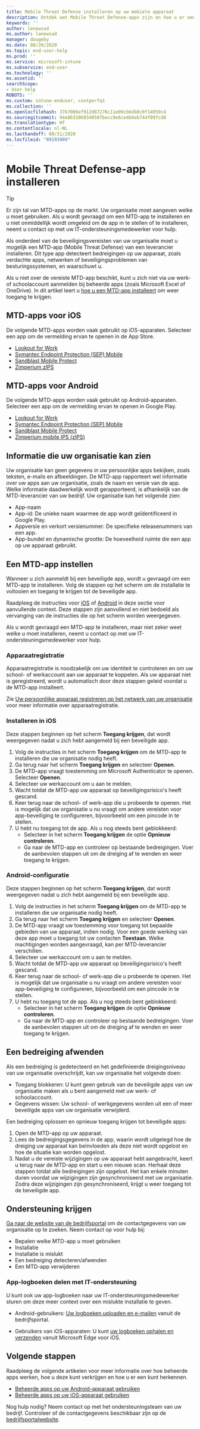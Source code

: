 ```yaml
---
title: Mobile Threat Defense installeren op uw mobiele apparaat
description: Ontdek wat Mobile Threat Defense-apps zijn en hoe u er een kunt instellen.
keywords: ''
author: lenewsad
ms.author: lanewsad
manager: dougeby
ms.date: 08/20/2020
ms.topic: end-user-help
ms.prod: ''
ms.service: microsoft-intune
ms.subservice: end-user
ms.technology: ''
ms.assetid: ''
searchScope:
- User help
ROBOTS: ''
ms.custom: intune-enduser, contperfq1
ms.collection: ''
ms.openlocfilehash: 37b7006ef912d87276c11e09cb6db0c0f14059c4
ms.sourcegitcommit: 94e86320b9340507becc9e6ce4b6eb744f09fcd8
ms.translationtype: HT
ms.contentlocale: nl-NL
ms.lasthandoff: 08/31/2020
ms.locfileid: "89193909"
---
```

# <a name="install-mobile-threat-defense-app"></a>Mobile Threat Defense-app installeren  

> [!TIP]
> Er zijn tal van MTD-apps op de markt. Uw organisatie moet aangeven welke u moet gebruiken. Als u wordt gevraagd om een MTD-app te installeren en u niet onmiddellijk wordt omgeleid om de app in te stellen of te installeren, neemt u contact op met uw IT-ondersteuningsmedewerker voor hulp.  

Als onderdeel van de beveiligingsvereisten van uw organisatie moet u mogelijk een MTD-app (Mobile Threat Defense) van een leverancier installeren. Dit type app detecteert bedreigingen op uw apparaat, zoals verdachte apps, netwerken of beveiligingsproblemen van besturingssystemen, en waarschuwt u.  

Als u niet over de vereiste MTD-app beschikt, kunt u zich niet via uw werk- of schoolaccount aanmelden bij beheerde apps (zoals Microsoft Excel of OneDrive). In dit artikel leert u [hoe u een MTD-app installeert](set-up-mobile-threat-defense.md#set-up-mtd-app) om weer toegang te krijgen.    

## <a name="mtd-apps-for-ios"></a>MTD-apps voor iOS
De volgende MTD-apps worden vaak gebruikt op iOS-apparaten. Selecteer een app om de vermelding ervan te openen in de App Store.   

* [Lookout for Work](https://go.microsoft.com/fwlink/?linkid=2139367)
* [Symantec Endpoint Protection (SEP) Mobile](https://go.microsoft.com/fwlink/?linkid=2139141)
* [Sandblast Mobile Protect](https://go.microsoft.com/fwlink/?linkid=2139231)
* [Zimperium zIPS](https://go.microsoft.com/fwlink/?linkid=2139232)


## <a name="mtd-apps-for-android"></a>MTD-apps voor Android 
De volgende MTD-apps worden vaak gebruikt op Android-apparaten. Selecteer een app om de vermelding ervan te openen in Google Play.  

* [Lookout for Work](https://go.microsoft.com/fwlink/?linkid=2139453)
* [Symantec Endpoint Protection (SEP) Mobile](https://go.microsoft.com/fwlink/?linkid=2139454)
* [Sandblast Mobile Protect](https://go.microsoft.com/fwlink/?linkid=2139455)
* [Zimperium mobile IPS (zIPS)](https://go.microsoft.com/fwlink/?linkid=2139142)  


## <a name="information-your-organization-can-see"></a>Informatie die uw organisatie kan zien   

Uw organisatie kan geen gegevens in uw persoonlijke apps bekijken, zoals teksten, e-mails en afbeeldingen. De MTD-app rapporteert wel informatie over uw apps aan uw organisatie, zoals de naam en versie van de app. Welke informatie daadwerkelijk wordt gerapporteerd, is afhankelijk van de MTD-leverancier van uw bedrijf. Uw organisatie kan het volgende zien:   

* App-naam  
* App-id: De unieke naam waarmee de app wordt geïdentificeerd in Google Play.  
* Appversie en verkort versienummer: De specifieke releasenummers van een app.  
* App-bundel en dynamische grootte: De hoeveelheid ruimte die een app op uw apparaat gebruikt. 


## <a name="set-up-mtd-app"></a>Een MTD-app instellen 
Wanneer u zich aanmeldt bij een beveiligde app, wordt u gevraagd om een MTD-app te installeren. Volg de stappen op het scherm om de installatie te voltooien en toegang te krijgen tot de beveiligde app. 

Raadpleeg de instructies voor [iOS](set-up-mobile-threat-defense.md#ios-setup) of [Android](set-up-mobile-threat-defense.md#android-setup) in deze sectie voor aanvullende context. Deze stappen zijn aanvullend en niet bedoeld als vervanging van de instructies die op het scherm worden weergegeven. 

Als u wordt gevraagd een MTD-app te installeren, maar niet zeker weet welke u moet installeren, neemt u contact op met uw IT-ondersteuningsmedewerker voor hulp.  

### <a name="device-registration"></a>Apparaatregistratie  
Apparaatregistratie is noodzakelijk om uw identiteit te controleren en om uw school- of werkaccount aan uw apparaat te koppelen. Als uw apparaat niet is geregistreerd, wordt u automatisch door deze stappen geleid voordat u de MTD-app installeert.   

Zie [Uw persoonlijke apparaat registreren op het netwerk van uw organisatie](/azure/active-directory/user-help/user-help-register-device-on-network) voor meer informatie over apparaatregistratie.  

### <a name="ios-setup"></a>Installeren in iOS  
Deze stappen beginnen op het scherm **Toegang krijgen**, dat wordt weergegeven nadat u zich hebt aangemeld bij een beveiligde app.  

1. Volg de instructies in het scherm **Toegang krijgen** om de MTD-app te installeren die uw organisatie nodig heeft.   
2. Ga terug naar het scherm **Toegang krijgen** en selecteer **Openen**.  
3. De MTD-app vraagt toestemming om Microsoft Authenticator te openen. Selecteer **Openen**. 
4. Selecteer uw werkaccount om u aan te melden. 
5. Wacht totdat de MTD-app uw apparaat op beveiligingsrisico's heeft gescand. 
6. Keer terug naar de school- of werk-app die u probeerde te openen. Het is mogelijk dat uw organisatie u nu vraagt om andere vereisten voor app-beveiliging te configureren, bijvoorbeeld om een pincode in te stellen.   
7. U hebt nu toegang tot de app. Als u nog steeds bent geblokkeerd:  
    * Selecteer in het scherm **Toegang krijgen** de optie **Opnieuw controleren**.  
    * Ga naar de MTD-app en controleer op bestaande bedreigingen. Voer de aanbevolen stappen uit om de dreiging af te wenden en weer toegang te krijgen.    

### <a name="android-setup"></a>Android-configuratie 
Deze stappen beginnen op het scherm **Toegang krijgen**, dat wordt weergegeven nadat u zich hebt aangemeld bij een beveiligde app.  

1. Volg de instructies in het scherm **Toegang krijgen** om de MTD-app te installeren die uw organisatie nodig heeft.  
2. Ga terug naar het scherm **Toegang krijgen** en selecteer **Openen**.  
3. De MTD-app vraagt uw toestemming voor toegang tot bepaalde gebieden van uw apparaat, indien nodig. Voor een goede werking van deze app moet u toegang tot uw contacten **Toestaan**. Welke machtigingen worden aangevraagd, kan per MTD-leverancier verschillen.  
4. Selecteer uw werkaccount om u aan te melden.  
5. Wacht totdat de MTD-app uw apparaat op beveiligingsrisico's heeft gescand.  
6. Keer terug naar de school- of werk-app die u probeerde te openen. Het is mogelijk dat uw organisatie u nu vraagt om andere vereisten voor app-beveiliging te configureren, bijvoorbeeld om een pincode in te stellen.  
7. U hebt nu toegang tot de app. Als u nog steeds bent geblokkeerd:  
    * Selecteer in het scherm **Toegang krijgen** de optie **Opnieuw controleren**.  
    * Ga naar de MTD-app en controleer op bestaande bedreigingen. Voer de aanbevolen stappen uit om de dreiging af te wenden en weer toegang te krijgen.  


## <a name="resolving-a-threat"></a>Een bedreiging afwenden
Als een bedreiging is gedetecteerd en het gedefinieerde dreigingsniveau van uw organisatie overschrijdt, kan uw organisatie het volgende doen:  
   
* Toegang blokkeren: U kunt geen gebruik van de beveiligde apps van uw organisatie maken als u bent aangemeld met uw werk- of schoolaccount.  
* Gegevens wissen: Uw school- of werkgegevens worden uit een of meer beveiligde apps van uw organisatie verwijderd.  

Een bedreiging oplossen en opnieuw toegang krijgen tot beveiligde apps:  

1. Open de MTD-app op uw apparaat.     
2. Lees de bedreigingsgegevens in de app, waarin wordt uitgelegd hoe de dreiging uw apparaat kan beïnvloeden als deze niet wordt opgelost en hoe de situatie kan worden opgelost. 
3. Nadat u de vereiste wijzigingen op uw apparaat hebt aangebracht, keert u terug naar de MTD-app en start u een nieuwe scan. Herhaal deze stappen totdat alle bedreigingen zijn opgelost. Het kan enkele minuten duren voordat uw wijzigingen zijn gesynchroniseerd met uw organisatie. Zodra deze wijzigingen zijn gesynchroniseerd, krijgt u weer toegang tot de beveiligde app. 

## <a name="get-support"></a>Ondersteuning krijgen
[Ga naar de website van de bedrijfsportal](https://go.microsoft.com/fwlink/?linkid=2010980) om de contactgegevens van uw organisatie op te zoeken. Neem contact op voor hulp bij:

* Bepalen welke MTD-app u moet gebruiken  
* Installatie  
* Installatie is mislukt  
* Een bedreiging detecteren/afwenden  
* Een MTD-app verwijderen   
 

### <a name="share-app-logs-with-it-support"></a>App-logboeken delen met IT-ondersteuning  
U kunt ook uw app-logboeken naar uw IT-ondersteuningsmedewerker sturen om deze meer context over een mislukte installatie te geven.  
* Android-gebruikers: [Uw logboeken uploaden en e-mailen](./send-logs-to-your-it-admin-by-email-android.md) vanuit de bedrijfsportal.   

* Gebruikers van iOS-apparaten: U kunt [uw logboeken ophalen en verzenden](/intune/apps/manage-microsoft-edge#use-microsoft-edge-to-access-managed-app-logs) vanuit Microsoft Edge voor iOS.  


## <a name="next-steps"></a>Volgende stappen  

Raadpleeg de volgende artikelen voor meer informatie over hoe beheerde apps werken, hoe u deze kunt verkrijgen en hoe u er een kunt herkennen.  

* [Beheerde apps op uw Android-apparaat gebruiken](use-managed-apps-on-your-device-android.md)
* [Beheerde apps op uw iOS-apparaat gebruiken](use-managed-apps-on-your-device-ios.md)  

Nog hulp nodig? Neem contact op met het ondersteuningsteam van uw bedrijf. Controleer of de contactgegevens beschikbaar zijn op de [bedrijfsportalwebsite](https://go.microsoft.com/fwlink/?linkid=2010980).